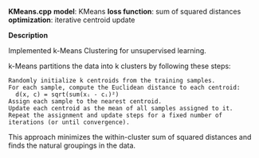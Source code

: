 **KMeans.cpp**
   **model**: KMeans
   **loss function**: sum of squared distances
   **optimization**: iterative centroid update
   

**Description**

  Implemented k-Means Clustering for unsupervised learning.

  k-Means partitions the data into k clusters by following these steps:

    Randomly initialize k centroids from the training samples.
    For each sample, compute the Euclidean distance to each centroid:
      d(x, c) = sqrt(sum(xᵢ - cᵢ)²)
    Assign each sample to the nearest centroid.
    Update each centroid as the mean of all samples assigned to it.
    Repeat the assignment and update steps for a fixed number of iterations (or until convergence).

This approach minimizes the within-cluster sum of squared distances and finds the natural groupings in the data.
 
